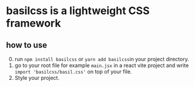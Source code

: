 # basilcss is a lightweight CSS framework

## how to use

0) run `npm install basilcss` or `yarn add basilcss`in your project directory.
1) go to your root file for example `main.jsx` in a react vite project and write `import 'basilcss/basil.css'` on top of your file.
2) Style your project.


